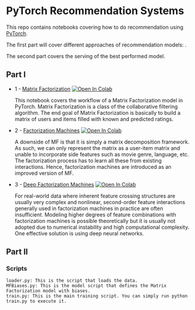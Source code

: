 # PyTorch Recommendation Systems

This repo contains notebooks covering how to do recommendation using [PyTorch](https://github.com/pytorch/pytorch).

The first part will cover different approaches of recommendation models: . 

The second part covers the serving of the best performed model.


## Part I

* 1 - [Matrix Factorization](https://github.com/azamatolegen/pytorch-recommendation_systems/blob/main/Part%20I/Matrix_Factorization_(MF).ipynb) [![Open In Colab](https://colab.research.google.com/assets/colab-badge.svg)](https://colab.research.google.com/drive/1DnQjPm60UYM2HdhtqLfLHH_1IyprCfpV#scrollTo=FlcZ96-kuYyX)

    This notebook covers the workflow of a Matrix Factorization model in PyTorch. 
    Matrix Factorization is a class of the collaborative filtering algorithm. 
    The end goal of Matrix Factorization is basically to build a matrix of users and items filled with known and predicted ratings.
    
* 2 - [Factorization Machines](https://github.com/azamatolegen/pytorch-recommendation_systems/blob/main/Part%20I/Factorization_Machines_(FM).ipynb) [![Open In Colab](https://colab.research.google.com/assets/colab-badge.svg)](https://colab.research.google.com/drive/1JP4qEEpkHg0UFwcWRujlN025J9Hkd-ya#scrollTo=M8IxcFFpGx1L)

    A downside of MF is that it is simply a matrix decomposition framework. 
    As such, we can only represent the matrix as a user-item matrix and unable 
    to incorporate side features such as movie genre, language, etc. 
    The factorization process has to learn all these from existing interactions. 
    Hence, factorization machines are introduced as an improved version of MF.

* 3 - [Deep Factorization Machines](https://github.com/azamatolegen/pytorch-recommendation_systems/blob/main/Part%20I/Deep_Factorization_Machines_(DeepFM).ipynb) [![Open In Colab](https://colab.research.google.com/assets/colab-badge.svg)](https://colab.research.google.com/drive/1h2bl3xNda8yarVGJwUo_kcV9euF3EUYT#scrollTo=x-MKRhCyaxNU)

    For real-world data where inherent feature crossing structures are usually very complex and nonlinear, second-order feature interactions generally used in factorization machines in practice are often insufficient. Modeling higher degrees of feature combinations with factorization machines is possible theoretically but it is usually not adopted due to numerical instability and high computational complexity. One effective solution is using deep neural networks.    
## Part II 

### Scripts

    loader.py: This is the script that loads the data.
    MFBiases.py: This is the model script that defines the Matrix Factorization model with biases.
    train.py: This is the main training script. You can simply run python train.py to execute it.

